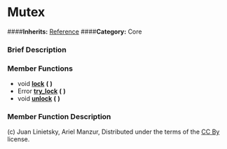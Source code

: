#  Mutex  
####**Inherits:** [Reference](class_reference)
####**Category:** Core

###  Brief Description  


###  Member Functions 
  * void  **[lock](#lock)**  **(** **)**
  * Error  **[try&#95;lock](#try_lock)**  **(** **)**
  * void  **[unlock](#unlock)**  **(** **)**

###  Member Function Description  


(c) Juan Linietsky, Ariel Manzur, Distributed under the terms of the [CC By](https://creativecommons.org/licenses/by/3.0/legalcode) license.
